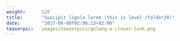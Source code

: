 ```yaml
---
weight:      120
title:       "Suscipit ligula lorem (this is level /folder20)"
date:        "2017-06-08T01:06:13+02:00"
teaserpic:   images/teaserpics/golang-a-closer-look.png
---
```


